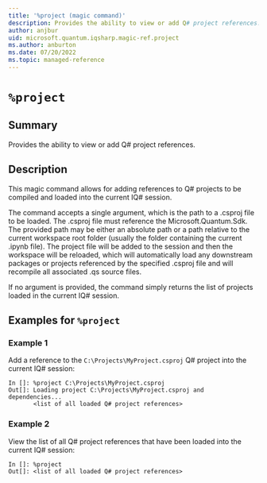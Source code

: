 ```yaml
---
title: '%project (magic command)'
description: Provides the ability to view or add Q# project references.
author: anjbur
uid: microsoft.quantum.iqsharp.magic-ref.project
ms.author: anburton
ms.date: 07/20/2022
ms.topic: managed-reference
---
```


<!--
    NB: This file has been automatically generated from Microsoft.Quantum.IQSharp.Jupyter.dll,
        please do not manually edit it.

    [DEBUG] JSON source:
        {"Name": "%project", "Documentation": {"Summary": "Provides the ability to view or add Q# project references.", "Full": null, "Description": "\r\nThis magic command allows for adding references to Q# projects to be compiled and loaded\r\ninto the current IQ# session.\r\n\r\nThe command accepts a single argument, which is the path to a .csproj file to be loaded.\r\nThe .csproj file must reference the Microsoft.Quantum.Sdk. The provided path may be either\r\nan absolute path or a path relative to the current workspace root folder (usually the\r\nfolder containing the current .ipynb file). The project file will be added to the session\r\nand then the workspace will be reloaded, which will automatically load any downstream\r\npackages or projects referenced by the specified .csproj file and will recompile all\r\nassociated .qs source files.\r\n\r\nIf no argument is provided, the command simply returns the list of projects loaded in\r\nthe current IQ# session.\r\n                ", "Remarks": null, "Examples": ["\r\nAdd a reference to the `C:\\Projects\\MyProject.csproj` Q# project into the current IQ# session:\r\n```\r\nIn []: %project C:\\Projects\\MyProject.csproj\r\nOut[]: Loading project C:\\Projects\\MyProject.csproj and dependencies...\r\n       <list of all loaded Q# project references>\r\n```\r\n                    ", "\r\nView the list of all Q# project references that have been loaded into the current IQ# session:\r\n```\r\nIn []: %project\r\nOut[]: <list of all loaded Q# project references>\r\n```\r\n                    "], "SeeAlso": null}, "AssemblyName": "Microsoft.Quantum.IQSharp.Jupyter"}
-->

# `%project`

## Summary

Provides the ability to view or add Q# project references.

## Description

This magic command allows for adding references to Q# projects to be compiled and loaded
into the current IQ# session.

The command accepts a single argument, which is the path to a .csproj file to be loaded.
The .csproj file must reference the Microsoft.Quantum.Sdk. The provided path may be either
an absolute path or a path relative to the current workspace root folder (usually the
folder containing the current .ipynb file). The project file will be added to the session
and then the workspace will be reloaded, which will automatically load any downstream
packages or projects referenced by the specified .csproj file and will recompile all
associated .qs source files.

If no argument is provided, the command simply returns the list of projects loaded in
the current IQ# session.

## Examples for `%project`

### Example 1

Add a reference to the `C:\Projects\MyProject.csproj` Q# project into the current IQ# session:
```
In []: %project C:\Projects\MyProject.csproj
Out[]: Loading project C:\Projects\MyProject.csproj and dependencies...
       <list of all loaded Q# project references>
```

### Example 2

View the list of all Q# project references that have been loaded into the current IQ# session:
```
In []: %project
Out[]: <list of all loaded Q# project references>
```
